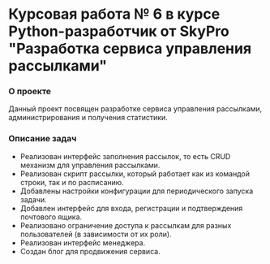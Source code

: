 # Курсовая работа № 6 в курсе Python-разработчик от SkyPro "Разработка сервиса управления рассылками"

### О проекте
Данный проект посвящен разработке сервиса управления рассылками, администрирования и получения статистики.

### Описание задач
- Реализован интерфейс заполнения рассылок, то есть CRUD механизм для управления рассылками.
- Реализован скрипт рассылки, который работает как из командой строки, так и по расписанию.
- Добавлены настройки конфигурации для периодического запуска задачи.
- Добавлен интерфейс для входа, регистрации и подтверждения почтового ящика.
- Реализовано ограничение доступа к рассылкам для разных пользователей (в зависимости от их роли).
- Реализован интерфейс менеджера.
- Создан блог для продвижения сервиса.
